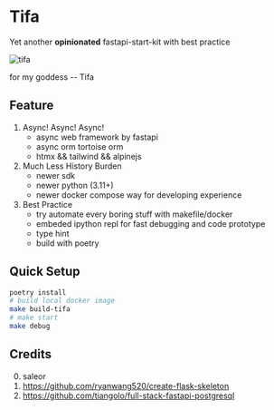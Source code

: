 # Tifa

Yet another **opinionated** fastapi-start-kit with best practice

![tifa](https://user-images.githubusercontent.com/5625783/118087406-19244200-b3f8-11eb-839d-f8faf3044f2d.gif)

for my goddess -- Tifa

## Feature

1. Async! Async! Async!
	- async web framework by fastapi
	- async orm tortoise orm
	- htmx && tailwind && alpinejs
2. Much Less History Burden
	- newer sdk
	- newer python (3.11+)
	- newer docker compose way for developing experience
3. Best Practice
	- try automate every boring stuff with makefile/docker
	- embeded ipython repl for fast debugging and code prototype
	- type hint
	- build with poetry

## Quick Setup

```bash
poetry install
# build local docker image
make build-tifa
# make start
make debug
```

## Credits

0. saleor
1. https://github.com/ryanwang520/create-flask-skeleton
2. https://github.com/tiangolo/full-stack-fastapi-postgresql

